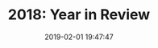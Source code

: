 ---
layout: post
title:  "2018: Year in Review"
date:   2019-02-01 19:47:47
ahrefurl: https://medium.com/@chai.bapat/2018-year-in-review-6790f2b0cc35
comments: true
categories: miscellaneous
---